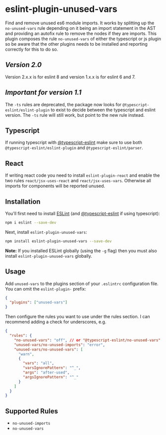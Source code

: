 # eslint-plugin-unused-vars

Find and remove unused es6 module imports. It works by splitting up the `no-unused-vars` rule depending on it being an import statement in the AST and providing an autofix rule to remove the nodes if they are imports. This plugin composes the rule `no-unused-vars` of either the typescript or js plugin so be aware that the other plugins needs to be installed and reporting correctly for this to do so.

## _Version 2.0_

Version 2.x.x is for eslint 8 and version 1.x.x is for eslint 6 and 7.

## _Important for version 1.1_

The `-ts` rules are deprecated, the package now looks for `@typescript-eslint/eslint-plugin` to exist to decide between the typescript and eslint version.
The `-ts` rule will still work, but point to the new rule instead.

## Typescript

If running typescript with [@typescript-eslint](https://github.com/typescript-eslint/typescript-eslint) make sure to use both `@typescript-eslint/eslint-plugin` and `@typescript-eslint/parser`.

## React

If writing react code you need to install `eslint-plugin-react` and enable the two rules `react/jsx-uses-react` and `react/jsx-uses-vars`. Otherwise all imports for components will be reported unused.

## Installation

You'll first need to install [ESLint](http://eslint.org) (and [@typescript-eslint](https://github.com/typescript-eslint/typescript-eslint) if using typescript):

```bash
npm i eslint --save-dev
```

Next, install `eslint-plugin-unused-vars`:

```bash
npm install eslint-plugin-unused-vars --save-dev
```

**Note:** If you installed ESLint globally (using the `-g` flag) then you must also install `eslint-plugin-unused-vars` globally.

## Usage

Add `unused-vars` to the plugins section of your `.eslintrc` configuration file. You can omit the `eslint-plugin-` prefix:

```json
{
  "plugins": ["unused-vars"]
}
```

Then configure the rules you want to use under the rules section. I can recommend adding a check for underscores, e.g.

```json
{
  "rules": {
    "no-unused-vars": "off", // or "@typescript-eslint/no-unused-vars": "off",
    "unused-vars/no-unused-imports": "error",
    "unused-vars/no-unused-vars": [
      "warn",
      {
        "vars": "all",
        "varsIgnorePattern": "^_",
        "args": "after-used",
        "argsIgnorePattern": "^_"
      }
    ]
  }
}
```

## Supported Rules

- `no-unused-imports`
- `no-unused-vars`
